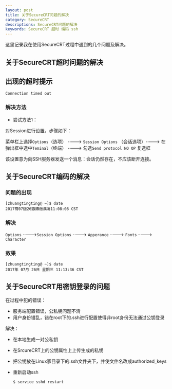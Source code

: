 ```yaml
---
layout: post
title: 关于SecureCRT问题的解决
category: SecureCRT
descriptions: SecureCRT问题的解决
keywords: SecureCRT 超时 编码 ssh
---
```


这里记录我在使用SecureCRT过程中遇到的几个问题及解决。

<!-- more --> 

## 关于SecureCRT超时问题的解决

## 出现的超时提示

```
Connection timed out
```

### 解决方法

+ 尝试方法1：

对Session进行设置，步骤如下：

菜单栏上选择`Options`（选项） ----> `Session Options` （会话选项）---->  在弹出框中选中`Teminal`（终端） ---->  勾选`Send protocol NO OP` 复选框

该设置意为向SSH服务器发送一个消息：会话仍然存在，不应该断开连接。

## 关于SecureCRT编码的解决

### 问题的出现

```
[zhuangtingting@ ~]$ date
2017骞07鏈26鏃鏄熸湡涓11:08:08 CST
```

### 解决

`Options` ---->`Session Options` ---->  `Apperance` ----> `Fonts` ----> `Character`

### 效果

```
[zhuangtingting@ ~]$ date
2017年 07月 26日 星期三 11:13:36 CST
```
## 关于SecureCRT用密钥登录的问题

在过程中犯的错误：

+ 服务端配置错误，公私钥问题不清
+ 用户身份错乱，错在root下的.ssh进行配置使得非root身份无法通过公钥登录

解决：

+ 在本地生成一对公私钥

+ 在SrcureCRT上的公钥属性上上传生成的私钥

+ 把公钥放在Linux家目录下的.ssh文件夹下，并使文件名改成authorized_keys

+ 重新启动ssh

  ```
  $ service sshd restart
  ```

